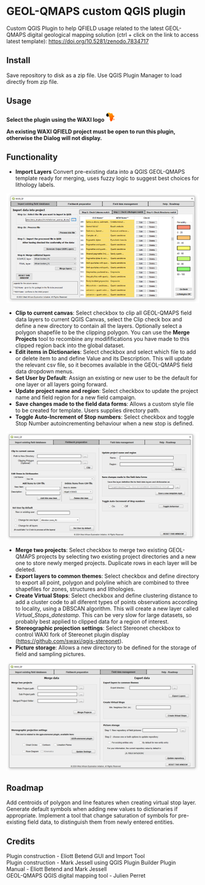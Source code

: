 # GEOL-QMAPS custom QGIS plugin
 Custom QGIS Plugin to help QFIELD usage related to the latest GEOL-QMAPS digital geological mapping solution (ctrl + click on the link to access latest template): https://doi.org/10.5281/zenodo.7834717
 
## Install
Save repository to disk as a zip file. Use QGIS Plugin Manager to load directly from zip file.

## Usage
**Select the plugin using the WAXI logo**   ![waxi_icon](icon.png)   

**An existing WAXI QFIELD project must be open to run this plugin, otherwise the Dialog will not display.**

## Functionality
- **Import Layers** Convert pre-existing data into a QGIS GEOL-QMAPS template ready for merging, uses fuzzy logic to suggest best choices for lithology labels.   

![dialog1](dialog1.png)

- **Clip to current canvas**: Select checkbox to clip all GEOL-QMAPS field data layers to current QGIS Canvas, select the Clip check box and define a new directory to contain all the layers. Optionally select a polygon shapefile to be the clipping polygon. You can use the **Merge Projects** tool to recombine any modififications you have made to this clipped region  back into the global dataset.      
- **Edit items in Dictionaries**: Select checkbox and select which file to add or delete item to and define Value and its Description. This will update the relevant csv file, so it becomes available in the GEOL-QMAPS field data dropdown menus.    
- **Set User by Default**: Assign an existing or new user to be the default for one layer or all layers going forward.
- **Update project name and region**: Select checkbox to update the project name and field region for a new field campaign.
- **Save changes made to the field data forms**: Allows a custom style file to be created for template. Users supplies directory path.   
- **Toggle Auto-Increment of Stop numbers**: Select checkbox and toggle Stop Number autoincrementing behaviour when a new stop is defined.       

![dialog2](dialog2.png)

- **Merge two projects**: Select checkbox to merge two existing GEOL-QMAPS projects by selecting two existing project directories and a new one to store newly merged projects. Duplicate rows in each layer will be deleted.
- **Export layers to common themes**: Select checkbox and define directory to export all point, polygon and polyline which are combined to three  shapefiles for zones, structures and lithologies.  
- **Create Virtual Stops**: Select checkbox and define clustering distance to add a cluster code to all diferent types of points observations according to locality, using a DBSCAN algorithm. This will create a new layer called *Virtual_Stops_datestamp*.  This can be very slow for large datasets, so probably best applied to clipped data for a region of interest.     
- **Stereographic projection settings**: Select Stereonet checkbox to control WAXI fork of Stereonet plugin display (https://github.com/swaxi/qgis-stereonet).
- **Picture storage**: Allows a new directory to be defined for the storage of field and sampling pictures.  
     
![dialog3](dialog3.png)


## Roadmap
Add centroids of polygon and line features when creating virtual stop layer.
Generate default symbols when adding new values to dictionaries if appropriate.
Implement a tool that change saturation of symbols for pre-existing field data, to distinguish them from newly entered entities.
   
## Credits    
Plugin construction - Eliott Betend GUI and Import Tool    
Plugin construction - Mark Jessell using QGIS Plugin Builder Plugin     
Manual - Eliott Betend and Mark Jessell   
GEOL-QMAPS QGIS digital mapping tool - Julien Perret 
